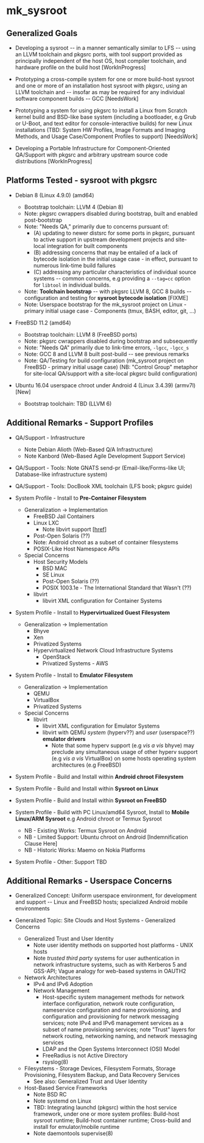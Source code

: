 mk_sysroot
==========

## Generalized Goals

* Developing a sysroot -- in a manner semantically similar to LFS --
  using an LLVM toolchain and pkgsrc ports, with tool support provided
  as principally independent of the host OS, host compiler toolchain,
  and hardware profile on the build host [WorkInProgress]

* Prototyping a cross-compile system for one or more build-host
  sysroot and one or more of an installation host sysroot with pkgsrc,
  using an LLVM toolchain and -- insofar as may be required for any
  individual software component builds -- GCC [NeedsWork]

* Prototyping a system for using pkgsrc to install a Linux from
  Scratch kernel build and BSD-like base system (including a bootloader,
  e.g Grub or U-Boot, and text editor for console-interactive builds)
  for new Linux installations (TBD: System HW Profiles, Image Formats
  and Imaging Methods, and Usage Case/Component Profiles to support)
  [NeedsWork]

* Developing a Portable Infrastructure for Component-Oriented QA/Support
  with pkgsrc and arbitrary upstream source code distributions
  [WorkInProgress]

## Platforms Tested - sysroot with pkgsrc

* Debian 8 (Linux 4.9.0) (amd64)
    * Bootstrap toolchain: LLVM 4 (Debian 8)
    * Note: pkgsrc cwrappers disabled during bootstrap, built and
      enabled post-bootstrap
    * Note: "Needs QA," primarily due to concerns pursuant of:
        * (A) updating to newer distsrc for some ports in pkgsrc,
          pursuant to active support in upstream development projects
          and site-local integration for built components
        * (B) addressing concerns that may be entailed of a lack of
          bytecode isolation in the initial usage case - in effect,
          pursuant to numerous link-time build failures
        * (C) addressing any particular characteristics of individual
          source systems -- common concerns, e.g providing a `--tag=cc`
          option for `libtool` in individual builds.
    * Note: **Toolchain bootstrap** -- with pkgsrc LLVM 8, GCC 8 builds
      --  configuration and testing for **sysroot bytecode isolation**
      [FIXME]
    * Note: Userspace bootstrap for the mk_sysroot project on Linux -
      primary initial usage case - Components (tmux, BASH, editor, git,
      ...)

* FreeBSD 11.2 (amd64)
    * Bootstrap toolchain: LLVM 8 (FreeBSD ports)
    * Note: pkgsrc cwrappers disabled during bootstrap and subsequently
    * Note: "Needs QA" primarily due to link-time errors, `-lgcc`, `-lgcc_s`
    * Note: GCC 8 and LLVM 8 built post-build -- see previous remarks
    * Note: QA/Testing for build configuration (mk_sysroot project on
      FreeBSD - primary initial usage case) (NB: "Control Group"
      metaphor for site-local QA/support with a site-local pkgsrc
      build configuration)

* Ubuntu 16.04 userspace chroot under Android 4 (Linux 3.4.39) (armv7l) [New]
    * Bootstrap toolchain: TBD (LLVM 6)

## Additional Remarks - Support Profiles

* QA/Support - Infrastructure
    * Note Debian Alioth (Web-Based Q/A Infrastructure)
    * Note Kanbord (Web-Based Agile Development Support Service)

* QA/Support - Tools: Note GNATS send-pr (Email-like/Forms-like UI;
  Database-like infrastructure system)

* QA/Support - Tools: DocBook XML toolchain (LFS book; pkgsrc guide)

* System Profile - Install to **Pre-Container Filesystem**
    * Generalization -> Implementation
        * FreeBSD Jail Containers
        * Linux LXC
            * Note libvirt support [[href](https://libvirt.org/drvlxc.html)]
        * Post-Open Solaris (??)
        * Note: Android chroot as a subset of container filesystems
        * POSIX-Like Host Namespace APIs
    * Special Concerns
        * Host Security Models
            * BSD MAC
            * SE Linux
            * Post-Open Solaris (??)
            * POSIX 1003.1e - The International Standard that Wasn't (??)
        * libvirt
            * libvirt XML configuration for Container Systems

* System Profile - Install to **Hypervirtualized Guest Filesystem**
    * Generalization -> Implementation
        * Bhyve
        * Xen
        * Privatized Systems
        * Hypervirtualized Network Cloud Infrastructure Systems
            * OpenStack
            * Privatized Systems - AWS

* System Profile - Install to **Emulator Filesystem**
    * Generalization -> Implementation
        * QEMU
        * VirtualBox
        * Privatized Systems
    * Special Concerns
        * libvirt
            * libvirt XML configuration for Emulator Systems
            * libvirt with QEMU _system_ (hyperv??) and _user_
              (userspace??) **emulator drivers**
                * Note that some hyperv support (e.g _vis a vis_ bhyve)
                  may preclude any simultaneous usage of other hyperv
                  support (e.g _vis a vis_ VirtualBox) on some hosts
                  operating system architectures (e.g FreeBSD)

* System Profile - Build and Install within **Android chroot Filesystem**

* System Profile - Build and Install within **Sysroot on Linux**

* System Profile - Build and Install within **Sysroot on FreeBSD**

* System Profile - Build with PC Linux/amd64 Sysroot, Install to
      **Mobile Linux/ARM Sysroot** e.g Android chroot or Termux Sysroot
    * NB - Existing Works: Termux Sysroot on Android
    * NB - Limited Support: Ubuntu chroot on Android [Indemnification
      Clause Here]
    * NB - Historic Works: Maemo on Nokia Platforms

* System Profile - Other: Support TBD

## Additional Remarks - Userspace Concerns

* Generalized Concept: Uniform userspace environment, for development
  and support -- Linux and FreeBSD hosts; specialized Android mobile
  environments

* Generalized Topic: Site Clouds and Host Systems - Generalized Concerns
    * Generalized Trust and User Identity
        * Note user identity methods on supported host platforms -  UNIX
          hosts
        * Note _trusted third party_ systems for user authentication in
          network infrastructure systems, such as with Kerberos 5
          and GSS-API; Vague analogy for web-based systems in OAUTH2
    * Network Architectures
        * IPv4 and IPv6 Adoption
        * Network Management
            * Host-specific system management methods for network
              interface configuration, network route configuration,
              nameservice configuration and name provisioning, and
              configuration and provisioning for network messaging
              services; note IPv4 and IPv6 management services as a
              subset of name provisioning services; note "Trust" layers
              for network routing, networking naming, and network
              messaging services
            * LDAP and the Open Systems Interconnect (OSI) Model
            * FreeRadius is not Active Directory
            * rsyslog(8)
    * Filesystems - Storage Devices, Filesystem Formats, Storage
      Provisioning, Filesystem Backup, and Data Recovery Services
        * See also: Generalized Trust and User Identity
    * Host-Based Service Frameworks
        * Note BSD RC
        * Note systemd on Linux
        * TBD: Integrating launchd (pkgsrc) within the host service
          framework, under one or more system profiles: Build-host
          sysroot runtime; Build-host container runtime; Cross-build and
          install for emulator/mobile runtime
        * Note daemontools supervise(8)

<!--  LocalWords:  mk sysroot LFS LLVM toolchain pkgsrc WorkInProgress
 -->
<!--  LocalWords:  NeedsWork amd cwrappers distsrc bytecode FIXME lgcc
 -->
<!--  LocalWords:  FreeBSD userspace chroot armv TBD bootloader HW UI
 -->
<!--  LocalWords:  Kanbord DocBook Pre Filesystem LXC libvirt href APIs
 -->
<!--  LocalWords:  Solaris POSIX Namespace Hypervirtualized Bhyve Xen
 -->
<!--  LocalWords:  OpenStack QEMU VirtualBox hyperv vis bhyve Termux
 -->
<!--  LocalWords:  Maemo filesystems Kerberos GSS OAUTH IPv nameservice
 -->
<!--  LocalWords:  LDAP OSI FreeRadius rsyslog systemd launchd runtime
 -->
<!--  LocalWords:  daemontools libtool tmux
 -->
